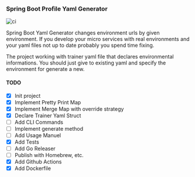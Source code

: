 ### Spring Boot Profile Yaml Generator

![ci](https://github.com/nekinci/spring-profile-generator/actions/workflows/ci.yaml/badge.svg)


Spring Boot Yaml Generator changes environment urls by given environment.
If you develop your micro services with real environments and your yaml files not up to date probably you spend time fixing.

The project working with trainer yaml file that declares environmental informations. You should just give to existing yaml and specify the environment for generate a new.

#### TODO

* [x] Init project
* [x] Implement Pretty Print Map
* [x] Implement Merge Map with override strategy
* [x] Declare Trainer Yaml Struct
* [ ] Add CLI Commands
* [ ] Implement generate method
* [ ] Add Usage Manuel
* [x] Add Tests
* [ ] Add Go Releaser
* [ ] Publish with Homebrew, etc.
* [x] Add Github Actions
* [x] Add Dockerfile